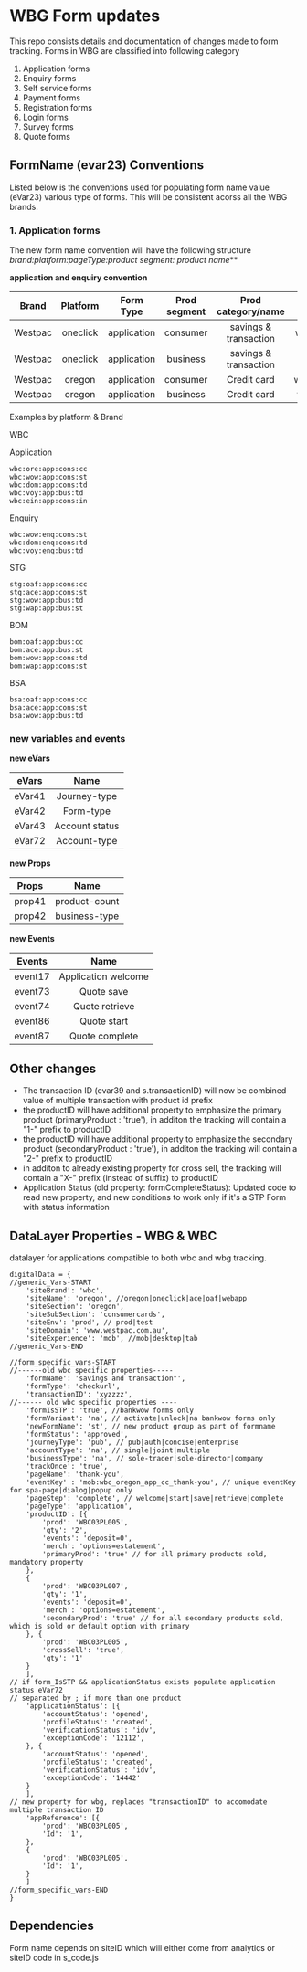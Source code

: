 # WBG Form updates

This repo consists details and documentation of changes made to form tracking. 
Forms in WBG are classified into following category

1. Application forms
2. Enquiry forms
3. Self service forms
4. Payment forms
5. Registration forms
6. Login forms
7. Survey forms
8. Quote forms

## FormName (evar23) Conventions

Listed below is the conventions used for populating form name value (eVar23) various type of forms. 
This will be consistent acorss all the WBG brands. 

### 1. Application forms

The new form name convention will have the following structure 
 _brand:platform:pageType:product segment: product name_**

**application and enquiry convention**

| Brand         | Platform      | Form Type    | Prod segment | Prod category/name       | new formname(eVar23)     |
| ------------- |:-------------:|:------------:|:------------:|:------------------------:|:------------------------:| 
| Westpac       | oneclick      | application  | consumer     | savings & transaction    | wbc:wow:app:cons:st      |
| Westpac       | oneclick      | application  | business     | savings & transaction    | wbc:wow:app:bus:st       |
| Westpac       | oregon        | application  | consumer     | Credit card              | wbc:wow:app:cons:cc      |
| Westpac       | oregon        | application  | business     | Credit card              | wbc:wow:app:bss:cc       |

Examples by platform & Brand

WBC

Application
```
wbc:ore:app:cons:cc
wbc:wow:app:cons:st
wbc:dom:app:cons:td
wbc:voy:app:bus:td
wbc:ein:app:cons:in
```
Enquiry
```
wbc:wow:enq:cons:st
wbc:dom:enq:cons:td
wbc:voy:enq:bus:td
```

STG

```
stg:oaf:app:cons:cc
stg:ace:app:cons:st
stg:wow:app:bus:td
stg:wap:app:bus:st
```

BOM

```
bom:oaf:app:bus:cc
bom:ace:app:bus:st
bom:wow:app:cons:td
bom:wap:app:cons:st
```

BSA

```
bsa:oaf:app:cons:cc
bsa:ace:app:cons:st
bsa:wow:app:bus:td
```


### new variables and events

**new eVars**

| eVars       | Name           |
| ------------- |:-------------:|
| eVar41     | Journey-type |
| eVar42      | Form-type   |
| eVar43 | Account status   |
| eVar72 | Account-type     |

**new Props**

| Props       | Name           |
| ------------- |:-------------:|
| prop41     | product-count |
| prop42      | business-type   |

**new Events**

| Events       | Name           |
| ------------- |:-------------:|
| event17     | Application welcome |
| event73      | Quote save  |
| event74 | Quote retrieve   |
| event86 | Quote start     |
| event87 | Quote complete    |

## Other changes

* The transaction ID (evar39 and s.transactionID) will now be  combined value of multiple transaction with product id prefix
* the productID will have additional property to emphasize the primary product (primaryProduct : 'true'), in additon the tracking will contain a "1-" prefix to productID
* the productID will have additional property to emphasize the secondary product (secondaryProduct : 'true'), in additon the tracking will contain a "2-" prefix to productID
* in additon to already existing property for cross sell,  the tracking will contain a "X-" prefix (instead of suffix) to productID
* Application Status (old property: formCompleteStatus): Updated code to read new property, and new conditions to work only if it's a STP Form with status information


## DataLayer Properties - WBG & WBC

datalayer for applications compatible to both wbc and wbg tracking. 

```
digitalData = {
//generic_Vars-START
    'siteBrand': 'wbc',
    'siteName': 'oregon', //oregon|oneclick|ace|oaf|webapp
    'siteSection': 'oregon',
    'siteSubSection': 'consumercards',
    'siteEnv': 'prod', // prod|test
    'siteDomain': 'www.westpac.com.au',
    'siteExperience': 'mob', //mob|desktop|tab
//generic_Vars-END

//form_specific_vars-START
//------old wbc specific properties-----
    'formName': 'savings and transaction"',
    'formType': 'checkurl',
    'transactionID': 'xyzzzz',
//------ old wbc specific properties ----
    'formIsSTP': 'true', //bankwow forms only
    'formVariant': 'na', // activate|unlock|na bankwow forms only
    'newFormName': 'st', // new product group as part of formname
    'formStatus': 'approved',
    'journeyType': 'pub', // pub|auth|concise|enterprise
    'accountType': 'na', // single|joint|multiple
    'businessType': 'na', // sole-trader|sole-director|company
    'trackOnce': 'true',
    'pageName': 'thank-you',
    'eventKey' : 'mob:wbc_oregon_app_cc_thank-you', // unique eventKey for spa-page|dialog|popup only
    'pageStep': 'complete', // welcome|start|save|retrieve|complete
    'pageType': 'application',
    'productID': [{
        'prod': 'WBC03PL005',
        'qty': '2',
        'events': 'deposit=0',
        'merch': 'options=estatement',
        'primaryProd': 'true' // for all primary products sold, mandatory property
    },
    {
        'prod': 'WBC03PL007',
        'qty': '1',
        'events': 'deposit=0',
        'merch': 'options=estatement',
        'secondaryProd': 'true' // for all secondary products sold, which is sold or default option with primary
    }, {
        'prod': 'WBC03PL005',
        'crossSell': 'true',
        'qty': '1'
    }
    ],
// if form_IsSTP && applicationStatus exists populate application status eVar72
// separated by ; if more than one product
    'applicationStatus': [{
        'accountStatus': 'opened',
        'profileStatus': 'created',
        'verificationStatus': 'idv',
        'exceptionCode': '12112',
    }, {
        'accountStatus': 'opened',
        'profileStatus': 'created',
        'verificationStatus': 'idv',
        'exceptionCode': '14442'
    }
    ],
// new property for wbg, replaces "transactionID" to accomodate multiple transaction ID 
    'appReference': [{
        'prod': 'WBC03PL005',
        'Id': '1',
    },
    {
        'prod': 'WBC03PL005',
        'Id': '1',
    }
    ]
//form_specific_vars-END
}
```

## Dependencies

Form name depends on siteID which will either come from analytics or siteID code in s_code.js


